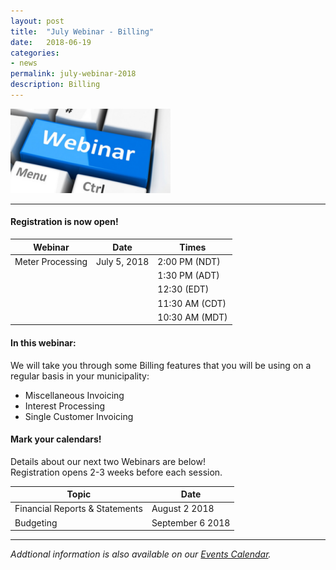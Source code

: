 ```yaml
---
layout: post
title:  "July Webinar - Billing"
date:   2018-06-19
categories:
- news
permalink: july-webinar-2018
description: Billing
---
```


![Webinar](/images/webinar.png "Webinar")

---

#### **Registration is now open!** 

| Webinar | Date | Times |
| ---- | ---- | ---- |
| Meter Processing | July 5, 2018 | 2:00 PM (NDT) |
| | | 1:30 PM (ADT) |
| | | 12:30 (EDT) |
| | | 11:30 AM (CDT) |
| | | 10:30 AM (MDT) |

#### **In this webinar:**  

We will take you through some Billing features that you will be using on a regular basis in your municipality:

- Miscellaneous Invoicing
- Interest Processing
- Single Customer Invoicing


#### **Mark your calendars!**

Details about our next two Webinars are below!  
Registration opens 2-3 weeks before each session.

| Topic | Date |
| ---- | ---- |
| Financial Reports & Statements | August 2 2018 |
| Budgeting | September 6 2018 |

---
*Addtional information is also available on our [Events Calendar](https://townsuite.com/events).*
